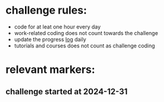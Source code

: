 # challenge rules: 
- code for at leat one hour every day
- work-related coding does not count towards the challenge
- update the progress [log](./log.mg) daily
- tutorials and courses does not count as challenge coding


# relevant markers:
## challenge started at 2024-12-31
